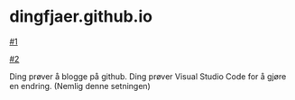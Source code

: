 # dingfjaer.github.io

[#1](2024-05-06-dingsinforstblogg.md)

[#2](2024-05-06-dingsandreblogg.md)


Ding prøver å blogge på github.
Ding prøver Visual Studio Code for å gjøre en endring. (Nemlig denne setningen)


